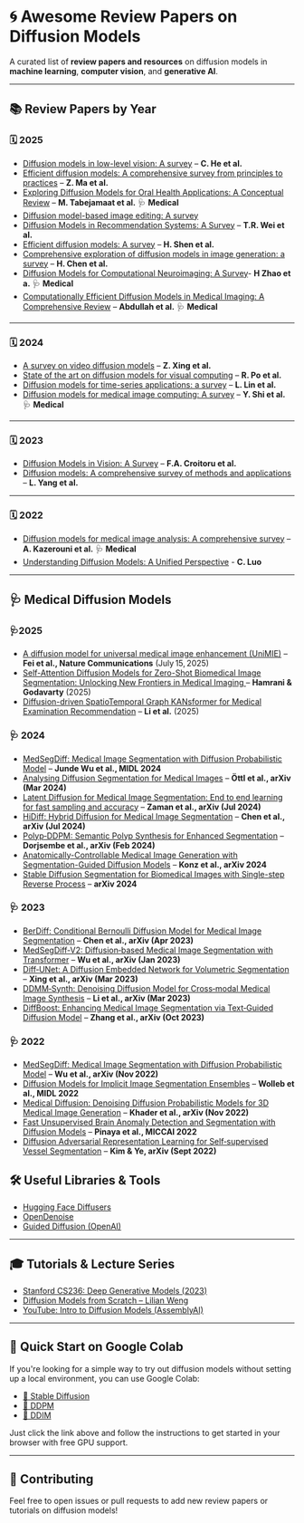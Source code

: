 # 🌀 Awesome Review Papers on Diffusion Models
A curated list of **review papers and resources** on diffusion models in **machine learning**, **computer vision**, and **generative AI**.

---

## 📚 Review Papers by Year

### 🗓️ 2025

- [Diffusion models in low-level vision: A survey](https://ieeexplore.ieee.org/iel8/34/4359286/10902142.pdf) – **C. He et al.**
- [Efficient diffusion models: A comprehensive survey from principles to practices](https://arxiv.org/pdf/2410.11795) – **Z. Ma et al.**
- [Exploring Diffusion Models for Oral Health Applications: A Conceptual Review](https://ieeexplore.ieee.org/stamp/stamp.jsp?tp=&arnumber=11104086) – **M. Tabejamaat et al.** 🩺 **Medical**
- [Diffusion model-based image editing: A survey](https://arxiv.org/pdf/2402.17525)
- [Diffusion Models in Recommendation Systems: A Survey](https://arxiv.org/pdf/2501.10548) – **T.R. Wei et al.**
- [Efficient diffusion models: A survey](https://arxiv.org/pdf/2502.06805) – **H. Shen et al.**
- [Comprehensive exploration of diffusion models in image generation: a survey](https://link.springer.com/content/pdf/10.1007/s10462-025-11110-3.pdf) – **H. Chen et al.**
- [Diffusion Models for Computational Neuroimaging: A Survey](https://arxiv.org/pdf/2502.06552)- **H Zhao et a.** 🩺 **Medical**
- [Computationally Efficient Diffusion Models in Medical Imaging: A Comprehensive Review](https://arxiv.org/abs/2505.07866) – **Abdullah et al.**  🩺 **Medical**


---

### 🗓️ 2024

- [A survey on video diffusion models](https://arxiv.org/pdf/2310.10647) – **Z. Xing et al.**
- [State of the art on diffusion models for visual computing](https://arxiv.org/pdf/2310.07204) – **R. Po et al.**
- [Diffusion models for time-series applications: a survey](https://arxiv.org/pdf/2305.00624) – **L. Lin et al.**
- [Diffusion models for medical image computing: A survey](https://ieeexplore.ieee.org/iel8/5971803/10676339/10676408.pdf) – **Y. Shi et al.** 🩺 **Medical**

---

### 🗓️ 2023

- [Diffusion Models in Vision: A Survey](https://arxiv.org/pdf/2209.04747) – **F.A. Croitoru et al.**
- [Diffusion models: A comprehensive survey of methods and applications](https://arxiv.org/pdf/2209.00796) – **L. Yang et al.**

---

### 🗓️ 2022

- [Diffusion models for medical image analysis: A comprehensive survey](https://arxiv.org/pdf/2211.07804) – **A. Kazerouni et al.** 🩺 **Medical**
- [Understanding Diffusion Models: A Unified Perspective](https://arxiv.org/pdf/2208.11970) - **C. Luo** 

---


## 🩺 Medical Diffusion Models
### 🩺2025

- [A diffusion model for universal medical image enhancement (UniMIE)](https://doi.org/10.1038/s43856-025-00998-1) – **Fei et al., Nature Communications** (July 15, 2025)  
- [Self-Attention Diffusion Models for Zero-Shot Biomedical Image Segmentation: Unlocking New Frontiers in Medical Imaging
](https://arxiv.org/pdf/2503.18170) – **Hamrani & Godavarty** (2025)  
- [Diffusion-driven SpatioTemporal Graph KANsformer for Medical Examination Recommendation](https://arxiv.org/pdf/2505.07431) – **Li et al.** (2025)  

### 🩺 2024

- [MedSegDiff: Medical Image Segmentation with Diffusion Probabilistic Model](https://arxiv.org/pdf/2211.00611) – **Junde Wu et al., MIDL 2024**  
- [Analysing Diffusion Segmentation for Medical Images](https://arxiv.org/pdf/2403.14440) – **Öttl et al., arXiv (Mar 2024)**  
- [Latent Diffusion for Medical Image Segmentation: End to end learning for fast sampling and accuracy](https://arxiv.org/pdf/2407.12952) – **Zaman et al., arXiv (Jul 2024)**  
- [HiDiff: Hybrid Diffusion for Medical Image Segmentation](https://arxiv.org/pdf/2407.03548) – **Chen et al., arXiv (Jul 2024)**  
- [Polyp‑DDPM: Semantic Polyp Synthesis for Enhanced Segmentation](https://arxiv.org/pdf/2402.04031) – **Dorjsembe et al., arXiv (Feb 2024)**  
- [Anatomically-Controllable Medical Image Generation with Segmentation-Guided Diffusion Models](https://arxiv.org/pdf/2402.05210) – **Konz et al., arXiv 2024**  
- [Stable Diffusion Segmentation for Biomedical Images with Single-step Reverse Process](https://arxiv.org/pdf/2406.18361) – **arXiv 2024**  

### 🩺 2023 

- [BerDiff: Conditional Bernoulli Diffusion Model for Medical Image Segmentation](URL_not_found) – **Chen et al., arXiv (Apr 2023)**  
- [MedSegDiff‑V2: Diffusion‑based Medical Image Segmentation with Transformer](URL_not_found) – **Wu et al., arXiv (Jan 2023)**  
- [Diff‑UNet: A Diffusion Embedded Network for Volumetric Segmentation](URL_not_found) – **Xing et al., arXiv (Mar 2023)**  
- [DDMM‑Synth: Denoising Diffusion Model for Cross‑modal Medical Image Synthesis](URL_not_found) – **Li et al., arXiv (Mar 2023)**  
- [DiffBoost: Enhancing Medical Image Segmentation via Text‑Guided Diffusion Model](URL_not_found) – **Zhang et al., arXiv (Oct 2023)**  

### 🩺 2022

- [MedSegDiff: Medical Image Segmentation with Diffusion Probabilistic Model](https://arxiv.org/pdf/2211.00611) – **Wu et al., arXiv (Nov 2022)**  
- [Diffusion Models for Implicit Image Segmentation Ensembles](https://proceedings.mlr.press/v172/wolleb22a/wolleb22a.pdf) – **Wolleb et al., MIDL 2022**  
- [Medical Diffusion: Denoising Diffusion Probabilistic Models for 3D Medical Image Generation](https://arxiv.org/pdf/2211.03364) – **Khader et al., arXiv (Nov 2022)**  
- [Fast Unsupervised Brain Anomaly Detection and Segmentation with Diffusion Models](https://link.springer.com/chapter/10.1007/978-3-031-16452-1_67) – **Pinaya et al., MICCAI 2022**  
- [Diffusion Adversarial Representation Learning for Self‑supervised Vessel Segmentation](https://arxiv.org/pdf/2209.14566) – **Kim & Ye, arXiv (Sept 2022)**


## 🛠 Useful Libraries & Tools

- [Hugging Face Diffusers](https://github.com/huggingface/diffusers)
- [OpenDenoise](https://github.com/OpenDenoise/OpenDenoise)
- [Guided Diffusion (OpenAI)](https://github.com/openai/guided-diffusion)

---

## 🎓 Tutorials & Lecture Series

- [Stanford CS236: Deep Generative Models (2023)](https://cs236.stanford.edu/)
- [Diffusion Models from Scratch – Lilian Weng](https://lilianweng.github.io/posts/2021-07-11-diffusion-models/)
- [YouTube: Intro to Diffusion Models (AssemblyAI)](https://www.youtube.com/watch?v=HoKDTa5jHvg)

---
## 🚀 Quick Start on Google Colab

If you're looking for a simple way to try out diffusion models without setting up a local environment, you can use Google Colab:

- [🧨 Stable Diffusion](https://colab.research.google.com/github/huggingface/notebooks/blob/main/diffusers/stable_diffusion.ipynb)
- [🧨 DDPM](https://colab.research.google.com/github/keras-team/keras-io/blob/master/examples/generative/ipynb/ddpm.ipynb)
- [🧨 DDIM](https://colab.research.google.com/github/huggingface/diffusion-models-class/blob/main/unit4/01_ddim_inversion.ipynb)

Just click the link above and follow the instructions to get started in your browser with free GPU support.

---
## 🤝 Contributing

Feel free to open issues or pull requests to add new review papers or tutorials on diffusion models!
